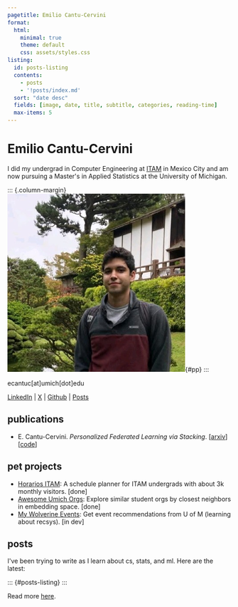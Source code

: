 ```yaml
---
pagetitle: Emilio Cantu-Cervini
format:
  html:
    minimal: true
    theme: default
    css: assets/styles.css
listing:
  id: posts-listing
  contents:
    - posts
    - '!posts/index.md'
  sort: "date desc"
  fields: [image, date, title, subtitle, categories, reading-time]
  max-items: 5
---
```


# Emilio Cantu-Cervini

I did my undergrad in Computer Engineering at [ITAM](https://itam.mx/) in Mexico City and am now pursuing a Master's in Applied Statistics at the University of Michigan.

::: {.column-margin}
![](assets/pp.jpeg){#pp}
:::

ecantuc[at]umich[dot]edu

[LinkedIn](https://www.linkedin.com/in/emilio-cantu-cervini-24b2541b6/) | [X](https://x.com/emiliocantuc) | [Github](https://github.com/emiliocantuc) | [Posts](posts)

## publications
- E. Cantu-Cervini. *Personalized Federated Learning via Stacking*. [[arxiv](https://arxiv.org/abs/2404.10957)] [[code](https://github.com/emiliocantuc/personalized-fl-via-stacking/)]

## pet projects
- [Horarios ITAM](https://horariositam.com/): A schedule planner for ITAM undergrads with about 3k monthly visitors. [done]
- [Awesome Umich Orgs](https://emiliocantuc.github.io/awesome-umich-orgs): Explore similar student orgs by closest neighbors in embedding space. [done]
- [My Wolverine Events](https://mywolverine.events/): Get event recommendations from U of M (learning about recsys). [in dev]

## posts

I've been trying to write as I learn about cs, stats, and ml. Here are the latest:

::: {#posts-listing}
:::

Read more [here](posts).